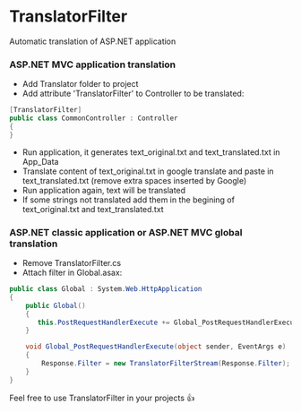 # TranslatorFilter
Automatic translation of ASP.NET application

### ASP.NET MVC application translation
 
 * Add Translator folder to project
 * Add attribute 'TranslatorFilter' to Controller to be translated:
```csharp
[TranslatorFilter]
public class CommonController : Controller
{
}
```
 * Run application, it generates text_original.txt and text_translated.txt in App_Data
 * Translate content of text_original.txt in google translate and paste in text_translated.txt (remove extra spaces inserted by Google)
 * Run application again, text will be translated
 * If some strings not translated add them in the begining of text_original.txt and text_translated.txt

### ASP.NET classic application or ASP.NET MVC global translation

* Remove TranslatorFilter.cs
* Attach filter in Global.asax:
```csharp
public class Global : System.Web.HttpApplication
{
    public Global()
    {
       this.PostRequestHandlerExecute += Global_PostRequestHandlerExecute;
    }

    void Global_PostRequestHandlerExecute(object sender, EventArgs e)
    {
        Response.Filter = new TranslatorFilterStream(Response.Filter);
    }
}
```

Feel free to use TranslatorFilter in your projects :+1:
